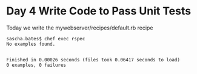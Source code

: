 # Day 4 Write Code to Pass Unit Tests
Today we write the mywebserver/recipes/default.rb recipe

```
sascha.bates$ chef exec rspec
No examples found.


Finished in 0.00026 seconds (files took 0.06417 seconds to load)
0 examples, 0 failures
```